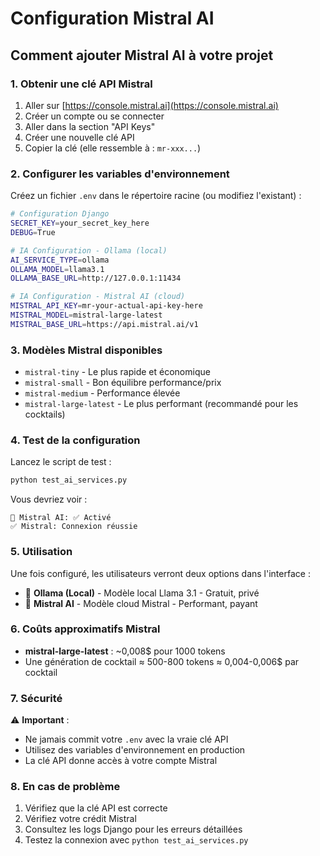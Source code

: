 # Configuration Mistral AI 

## Comment ajouter Mistral AI à votre projet

### 1. Obtenir une clé API Mistral

1. Aller sur [https://console.mistral.ai](https://console.mistral.ai)
2. Créer un compte ou se connecter
3. Aller dans la section "API Keys"
4. Créer une nouvelle clé API
5. Copier la clé (elle ressemble à : `mr-xxx...`)

### 2. Configurer les variables d'environnement

Créez un fichier `.env` dans le répertoire racine (ou modifiez l'existant) :

```bash
# Configuration Django
SECRET_KEY=your_secret_key_here
DEBUG=True

# IA Configuration - Ollama (local)
AI_SERVICE_TYPE=ollama
OLLAMA_MODEL=llama3.1
OLLAMA_BASE_URL=http://127.0.0.1:11434

# IA Configuration - Mistral AI (cloud)
MISTRAL_API_KEY=mr-your-actual-api-key-here
MISTRAL_MODEL=mistral-large-latest
MISTRAL_BASE_URL=https://api.mistral.ai/v1
```

### 3. Modèles Mistral disponibles

- `mistral-tiny` - Le plus rapide et économique
- `mistral-small` - Bon équilibre performance/prix
- `mistral-medium` - Performance élevée
- `mistral-large-latest` - Le plus performant (recommandé pour les cocktails)

### 4. Test de la configuration

Lancez le script de test :

```bash
python test_ai_services.py
```

Vous devriez voir :
```
🌟 Mistral AI: ✅ Activé
✅ Mistral: Connexion réussie
```

### 5. Utilisation

Une fois configuré, les utilisateurs verront deux options dans l'interface :

- 🦙 **Ollama (Local)** - Modèle local Llama 3.1 - Gratuit, privé
- 🌟 **Mistral AI** - Modèle cloud Mistral - Performant, payant

### 6. Coûts approximatifs Mistral

- **mistral-large-latest** : ~0,008$ pour 1000 tokens
- Une génération de cocktail ≈ 500-800 tokens ≈ 0,004-0,006$ par cocktail

### 7. Sécurité

⚠️ **Important** : 
- Ne jamais commit votre `.env` avec la vraie clé API
- Utilisez des variables d'environnement en production
- La clé API donne accès à votre compte Mistral

### 8. En cas de problème

1. Vérifiez que la clé API est correcte
2. Vérifiez votre crédit Mistral
3. Consultez les logs Django pour les erreurs détaillées
4. Testez la connexion avec `python test_ai_services.py`
